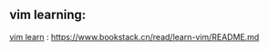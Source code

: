 ## vim learning:

[vim learn](https://www.bookstack.cn/read/learn-vim/README.md) : https://www.bookstack.cn/read/learn-vim/README.md
